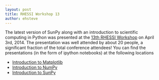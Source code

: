 ```yaml
---
layout: post
title: RHESSI Workshop 13
author: ehsteve
---
```

The latest version of SunPy along with an introduction to scientific computing in Python
was presented at the [13th RHESSI Workshop](http://sprg.ssl.berkeley.edu/~solarsdy/rhessi13/)
on April 3rd, 2014. The presentation was well attended by about
20 people, a significant fraction of the total conference attendees! You can find the presentations
(in the form of ipython notebooks) at the following locations

* [Introduction to Matplotlib](http://nbviewer.ipython.org/urls/raw.githubusercontent.com/ehsteve/ipython-notebooks/master/RHESSI%20Workshope%2013%20-%20Intro%20to%20Matploblib.ipynb)
* [Introduction to NumPy](http://nbviewer.ipython.org/urls/raw.githubusercontent.com/ehsteve/ipython-notebooks/master/RHESSI%20Workshope%2013%20-%20Intro%20to%20NumPy%20&%20SciPy.ipynb)
* [Introduction to SunPy](http://nbviewer.ipython.org/urls/raw.githubusercontent.com/ehsteve/ipython-notebooks/master/RHESSI%20Workshope%2013%20-%20SunPy.ipynb)
